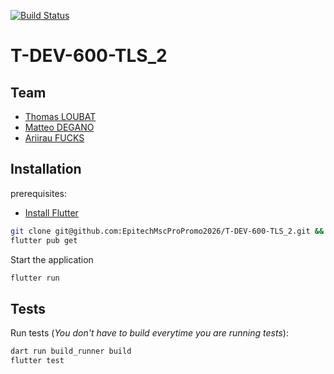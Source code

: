 <a href="https://github.com/EpitechMscProPromo2026/T-DEV-600-TLS_2/actions"><img src="https://github.com/EpitechMscProPromo2026/T-DEV-600-TLS_2/workflows/tests/badge.svg" alt="Build Status"></a>

# T-DEV-600-TLS_2

## Team

- [Thomas LOUBAT](https://github.com/LoubatTh)
- [Matteo DEGANO](https://github.com/MDeganoWDev)
- [Ariirau FUCKS](https://github.com/AriirauF)

## Installation

prerequisites:

- [Install Flutter](https://docs.flutter.dev/get-started/install)

```bash
git clone git@github.com:EpitechMscProPromo2026/T-DEV-600-TLS_2.git &&
flutter pub get
```

Start the application

```bash
flutter run
```

## Tests

Run tests \(_You don't have to build everytime you are running tests_\):

```bash
dart run build_runner build
flutter test
```
